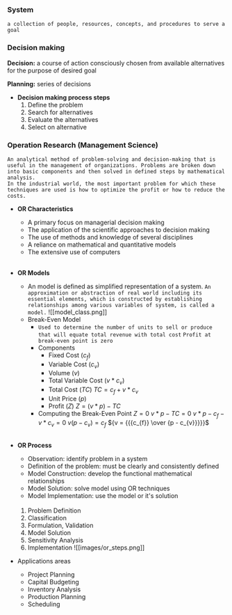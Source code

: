 ### System
	a collection of people, resources, concepts, and procedures to serve a goal

### Decision making
   **Decision:** a course of action consciously chosen from available alternatives for the purpose of desired goal

   **Planning:** series of decisions

  - **Decision making process steps**
	  1. Define the problem
	  2. Search for alternatives
	  3. Evaluate the alternatives
	  4. Select on alternative

### Operation Research (Management Science)
	An analytical method of problem-solving and decision-making that is useful in the management of organizations. Problems are broken down into basic components and then solved in defined steps by mathematical analysis.
	In the industrial world, the most important problem for which these techniques are used is how to optimize the profit or how to reduce the costs.

  - **OR Characteristics**
	  - A primary focus on managerial decision making
	  - The application of the scientific approaches to decision making
	  - The use of methods and knowledge of several disciplines
	  - A reliance on mathematical and quantitative models
	  - The extensive use of computers
	  <br>
- **OR Models**
	- An model is defined as simplified representation of a system.
	  `An approximation or abstraction of real world including its essential elements, which is constructed by establishing relationships among various variables of system, is called a model.`
		![[model_class.png]]
	- Break-Even Model
		- `Used to determine the number of units to sell or produce that will equate total revenue with total cost`
		`Profit at break-even point is zero`
		- Components
			- Fixed Cost ($c_{f}$)
			- Variable Cost ($c_{v}$)
			- Volume ($v$)
			- Total Variable Cost ($v*c_{v}$)
			- Total Cost ($TC$)
				$TC = c_{f} + v*c_{v}$
			- Unit Price ($p$)
			- Profit ($Z$)
				$Z = (v*p) - TC$
		- Computing the Break-Even Point
			$Z = 0$
			$v*p - TC = 0$
			$v*p - c_{f} - v*c_{v} = 0$
			$v(p-c_{v}) = c_{f}$
			${v = {{{c_{f}} \over {p - c_{v}}}}}$
		<br>
		
- **OR Process**
	- Observation: identify problem in a system
	- Definition of the problem: must be clearly and consistently defined
	- Model Construction: develop the functional mathematical relationships
	- Model Solution: solve model using OR techniques
	- Model Implementation: use the model or it's solution<br><br>
	1. Problem Definition
	2. Classification
	3. Formulation, Validation
	4. Model Solution
	5. Sensitivity Analysis
	6. Implementation
	![[images/or_steps.png]]
- Applications areas
	- Project Planning
	- Capital Budgeting
	- Inventory Analysis
	- Production Planning
	- Scheduling
